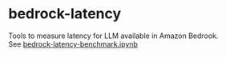 # bedrock-latency
Tools to measure latency for LLM available in Amazon Bedrook.  
See [bedrock-latency-benchmark.ipynb](./bedrock-latency-benchmark.ipynb)
